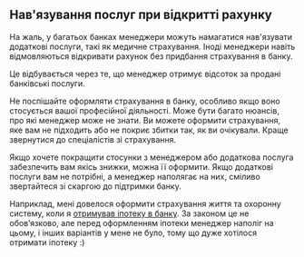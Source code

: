 ## Нав'язування послуг при відкритті рахунку

На жаль, у багатьох банках менеджери можуть намагатися нав'язувати додаткові послуги, такі як медичне страхування. Іноді
менеджери навіть відмовляються відкривати рахунок без придбання страхування в банку.

Це відбувається через те, що менеджер отримує відсоток за продані банківські послуги.

Не поспішайте оформляти страхування в банку, особливо якщо воно стосується вашої професійної діяльності. Може бути
багато нюансів, про які менеджер може не знати. Ви можете оформити страхування, яке вам не підходить або не покриє
збитки так, як ви очікували. Краще звернутися до спеціалістів зі страхування.

Якщо хочете покращити стосунки з менеджером або додаткова послуга забезпечить вам якісь знижки, можна її оформити. Якщо
додаткові послуги вам не потрібні, а менеджер наполягає на них, сміливо звертайтеся зі скаргою до підтримки банку.

Наприклад, мені довелося оформити страхування життя та охоронну систему, коли
я [отримував іпотеку в банку](#отримання-іпотеки-в-іспанії-для-аутономо-мій-досвід-і-помилки). За законом це не
обов’язково, але перед оформленням іпотеки менеджер наполіг на цьому, і інших варіантів у мене не було, тому що дуже
хотілося отримати іпотеку :)
